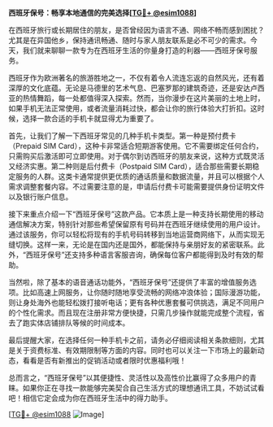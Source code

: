 **西班牙保号：畅享本地通信的完美选择[[TG💪+ @esim1088](https://t.me/s/esim1088)]**

在西班牙旅行或长期居住的朋友，是否曾经因为语言不通、网络不畅而感到困扰？尤其是在异国他乡，保持通讯畅通、随时与家人朋友联系是必不可少的需求。今天，我们就来聊聊一款专为在西班牙生活的你量身打造的利器——西班牙保号服务。

西班牙作为欧洲著名的旅游胜地之一，不仅有着令人流连忘返的自然风光，还有着深厚的文化底蕴。无论是马德里的艺术气息、巴塞罗那的建筑奇迹，还是安达卢西亚的热情舞蹈，每一处都值得深入探索。然而，当你漫步在这片美丽的土地上时，如果手机无法正常使用，或者流量消耗过快，都会让你的旅行体验大打折扣。这时候，选择一款合适的手机卡就显得尤为重要了。

首先，让我们了解一下西班牙常见的几种手机卡类型。第一种是预付费卡（Prepaid SIM Card），这种卡非常适合短期游客使用。它不需要绑定任何合约，只需购买后激活即可立即使用。对于偶尔到访西班牙的朋友来说，这种方式既灵活又经济实惠。第二种则是后付费卡（Postpaid SIM Card），适合那些需要长期稳定服务的人群。这类卡通常提供更优质的通话质量和数据流量，并且可以根据个人需求调整套餐内容。不过需要注意的是，申请后付费卡可能需要提供身份证明文件以及银行账户信息。

接下来重点介绍一下“西班牙保号”这款产品。它本质上是一种支持长期使用的移动通信解决方案，特别针对那些希望保留原有号码并在西班牙继续使用的用户设计。通过该服务，你可以轻松将现有的手机号码转移到当地运营商网络下，从而实现无缝切换。这样一来，无论是在国内还是国外，都能保持与亲朋好友的紧密联系。此外，“西班牙保号”还支持多种语言客服咨询，确保每位客户都能得到及时有效的帮助。

当然啦，除了基本的语音通话功能外，“西班牙保号”还提供了丰富的增值服务选项。比如高速上网服务，让你随时随地享受流畅的网络冲浪体验；国际漫游功能，则让身处海外也能轻松拨打接听电话；更有各种优惠套餐可供挑选，满足不同用户的个性化需求。而且现在注册非常方便快捷，只需几步操作就能完成整个流程，省去了跑实体店铺排队等候的时间成本。

最后提醒大家，在选择任何一种手机卡之前，请务必仔细阅读相关条款细则，尤其是关于资费标准、有效期限制等方面的内容。同时也可以关注一下市场上的最新动态，看看是否有新推出的促销活动或者限时优惠福利哦！

总而言之，“西班牙保号”以其便捷性、灵活性以及高性价比赢得了众多用户的青睐。如果你正在寻找一款能够完美契合自己生活方式的理想通讯工具，不妨试试看吧！相信它定会成为你在西班牙生活中的得力助手。

[[TG💪+ @esim1088](https://t.me/s/esim1088) ![Image](https://i.postimg.cc/4NQfJmqS/Snipaste-2025-05-13-00-14-12.png)]